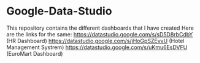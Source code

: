 # Google-Data-Studio
This repository contains the different dashboards that I have created
Here are the links for the same:
https://datastudio.google.com/s/sD5D8rbCdbY (HR Dashboard)
https://datastudio.google.com/s/jHoGpSZEvvU (Hotel Management Systrem)
https://datastudio.google.com/s/uKmu6EsDVFU (EuroMart Dashboard)


